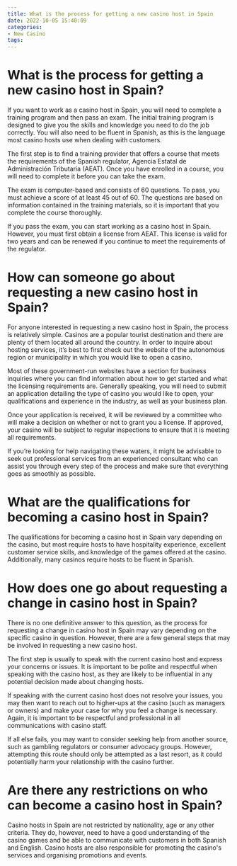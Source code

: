 ```yaml
---
title: What is the process for getting a new casino host in Spain
date: 2022-10-05 15:40:09
categories:
- New Casino
tags:
---
```



#  What is the process for getting a new casino host in Spain?

If you want to work as a casino host in Spain, you will need to complete a training program and then pass an exam. The initial training program is designed to give you the skills and knowledge you need to do the job correctly. You will also need to be fluent in Spanish, as this is the language most casino hosts use when dealing with customers.

The first step is to find a training provider that offers a course that meets the requirements of the Spanish regulator, Agencia Estatal de Administración Tributaria (AEAT). Once you have enrolled in a course, you will need to complete it before you can take the exam.

The exam is computer-based and consists of 60 questions. To pass, you must achieve a score of at least 45 out of 60. The questions are based on information contained in the training materials, so it is important that you complete the course thoroughly.

If you pass the exam, you can start working as a casino host in Spain. However, you must first obtain a license from AEAT. This license is valid for two years and can be renewed if you continue to meet the requirements of the regulator.

#  How can someone go about requesting a new casino host in Spain?

For anyone interested in requesting a new casino host in Spain, the process is relatively simple. Casinos are a popular tourist destination and there are plenty of them located all around the country. In order to inquire about hosting services, it’s best to first check out the website of the autonomous region or municipality in which you would like to open a casino.

Most of these government-run websites have a section for business inquiries where you can find information about how to get started and what the licensing requirements are. Generally speaking, you will need to submit an application detailing the type of casino you would like to open, your qualifications and experience in the industry, as well as your business plan.

Once your application is received, it will be reviewed by a committee who will make a decision on whether or not to grant you a license. If approved, your casino will be subject to regular inspections to ensure that it is meeting all requirements.

If you’re looking for help navigating these waters, it might be advisable to seek out professional services from an experienced consultant who can assist you through every step of the process and make sure that everything goes as smoothly as possible.

#  What are the qualifications for becoming a casino host in Spain?

The qualifications for becoming a casino host in Spain vary depending on the casino, but most require hosts to have hospitality experience, excellent customer service skills, and knowledge of the games offered at the casino. Additionally, many casinos require hosts to be fluent in Spanish.

#  How does one go about requesting a change in casino host in Spain?

There is no one definitive answer to this question, as the process for requesting a change in casino host in Spain may vary depending on the specific casino in question. However, there are a few general steps that may be involved in requesting a new casino host.

The first step is usually to speak with the current casino host and express your concerns or issues. It is important to be polite and respectful when speaking with the casino host, as they are likely to be influential in any potential decision made about changing hosts.

If speaking with the current casino host does not resolve your issues, you may then want to reach out to higher-ups at the casino (such as managers or owners) and make your case for why you feel a change is necessary. Again, it is important to be respectful and professional in all communications with casino staff.

If all else fails, you may want to consider seeking help from another source, such as gambling regulators or consumer advocacy groups. However, attempting this route should only be attempted as a last resort, as it could potentially harm your relationship with the casino further.

#  Are there any restrictions on who can become a casino host in Spain?

Casino hosts in Spain are not restricted by nationality, age or any other criteria. They do, however, need to have a good understanding of the casino games and be able to communicate with customers in both Spanish and English. Casino hosts are also responsible for promoting the casino's services and organising promotions and events.